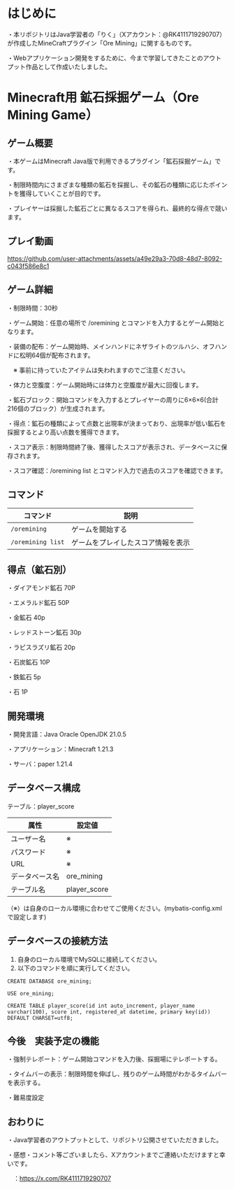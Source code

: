 # はじめに
・本リポジトリはJava学習者の「りく」（Xアカウント：@RK4111719290707）が作成したMineCraftプラグイン「Ore Mining」に関するものです。

・Webアプリケーション開発をするために、今まで学習してきたことのアウトプット作品として作成いたしました。

# Minecraft用 鉱石採掘ゲーム（Ore Mining Game）
## ゲーム概要
・本ゲームはMinecraft Java版で利用できるプラグイン「鉱石採掘ゲーム」です。

・制限時間内にさまざまな種類の鉱石を採掘し、その鉱石の種類に応じたポイントを獲得していくことが目的です。

・プレイヤーは採掘した鉱石ごとに異なるスコアを得られ、最終的な得点で競います。

## プレイ動画
https://github.com/user-attachments/assets/a49e29a3-70d8-48d7-8092-c043f586e8c1

## ゲーム詳細
・制限時間：30秒

・ゲーム開始：任意の場所で /oremining とコマンドを入力するとゲーム開始となります。

・装備の配布：ゲーム開始時、メインハンドにネザライトのツルハシ、オフハンドに松明64個が配布されます。

　※ 事前に持っていたアイテムは失われますのでご注意ください。

・体力と空腹度：ゲーム開始時には体力と空腹度が最大に回復します。

・鉱石ブロック：開始コマンドを入力するとプレイヤーの周りに6×6×6(合計216個のブロック）が生成されます。

・得点：鉱石の種類によって点数と出現率が決まっており、出現率が低い鉱石を採掘するとより高い点数を獲得できます。

・スコア表示：制限時間終了後、獲得したスコアが表示され、データベースに保存されます。

・スコア確認：/oremining list とコマンド入力で過去のスコアを確認できます。

## コマンド
| コマンド | 説明 |
| --- | --- |
| `/oremining` | ゲームを開始する |
| `/oremining list` | ゲームをプレイしたスコア情報を表示 |

## 得点（鉱石別）
・ダイアモンド鉱石 70P

・エメラルド鉱石 50P

・金鉱石 40p

・レッドストーン鉱石 30p

・ラピスラズリ鉱石 20p

・石炭鉱石 10P

・鉄鉱石 5p

・石 1P

## 開発環境
・開発言語：Java Oracle OpenJDK 21.0.5

・アプリケーション：Minecraft 1.21.3

・サーバ：paper 1.21.4

## データベース構成
テーブル：player_score

| 属性 | 設定値 |
| --- | --- |
| ユーザー名 | ※ |
| パスワード | ※ |
| URL | ※ |
| データベース名 | ore_mining |
| テーブル名 | player_score |

（※）は自身のローカル環境に合わせてご使用ください。(mybatis-config.xmlで設定します)

## データベースの接続方法
1. 自身のローカル環境でMySQLに接続してください。
2. 以下のコマンドを順に実行してください。

```
CREATE DATABASE ore_mining;
```

```
USE ore_mining;
```

```
CREATE TABLE player_score(id int auto_increment, player_name varchar(100), score int, registered_at datetime, primary key(id)) DEFAULT CHARSET=utf8;
```

## 今後　実装予定の機能
・強制テレポート：ゲーム開始コマンドを入力後、採掘場にテレポートする。

・タイムバーの表示：制限時間を伸ばし、残りのゲーム時間がわかるタイムバーを表示する。

・難易度設定

## おわりに
・Java学習者のアウトプットとして、リポジトリ公開させていただきました。

・感想・コメント等ございましたら、Xアカウントまでご連絡いただけますと幸いです。

　：https://x.com/RK4111719290707
